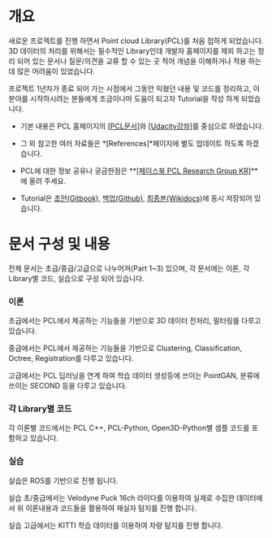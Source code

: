 # 개요 


새로운 프로젝트를 진행 하면서 Point cloud Library(PCL)를 처음 접하게 되었습니다. 3D 데이터의 처리를 위해서는 필수적인 Library인데 개발자 홈페이지를 제외 하고는 정리 되어 있는 문서나 질문/의견을 교류 할 수 있는 곳 적어 개념을 이해하거나 적용 하는데 많은 어려움이 있었습니다. 

프로젝트 1년차가 종료 되어 가는 시점에서 그동안 익혔던 내용 및 코드를 정리하고, 이 분야를 시작하시려는 분들에게 조금이나마 도움이 되고자 Tutorial을 작성 하게 되었습니다. 


- 기본 내용은 PCL 홈페이지의 [[PCL문서]](http://pointclouds.org/documentation/tutorials/)와 [[Udacity강좌]](https://github.com/udacity/RoboND-Perception-Exercises)를 중심으로 하였습니다. 

- 그 외 참고한 여러 자료들은 *[References]*페이지에 별도 업데이트 하도록 하겠습니다. 

- PCL에 대한 정보 공유나 궁금한점은 **[[페이스북 PCL Research Group KR]](https://www.facebook.com/groups/165198587522918/)**에 올려 주세요. 

- Tutorial은 [초안(Gitbook)](https://adioshun.gitbooks.io/pcl-tutorial/content/), [백업(Github)](https://github.com/adioshun/gitBook_Tutorial_PCL), [최종본(Wikidocs)](https://wikidocs.net/book/827)에 동시 저장되어 있습니다. 


# 문서 구성 및 내용 

전체 문서는 초급/중급/고급으로 나누어져(Part 1~3) 있으며, 각 문서에는 이론, 각 Library별 코드, 실습으로 구성 되어 있습니다. 


### 이론 

초급에서는 PCL에서 제공하는 기능들을 기반으로 3D 데이터 전처리, 필터링를 다루고 있습니다. 

중급에서는 PCL에서 제공하는 기능들을 기반으로 Clustering, Classification, Octree, Registration를 다루고 있습니다. 

고급에서는 PCL 딥러닝을 연계 하여 학습 데이터 생성등에 쓰이는 PointGAN, 분류에 쓰이는 SECOND 등을 다루고 있습니다. 




### 각 Library별 코드

각 이론별 코드에서는 PCL C++, PCL-Python, Open3D-Python별 샘플 코드를 포함하고 있습니다. 




### 실습 

실습은 ROS를 기반으로 진행 됩니다. 

실습 초/중급에서는 Velodyne Puck 16ch 라이다를 이용하여 실제로 수집한 데이터에서 위 이론내용과 코드들을 활용하여 재실자 탐지를 진행 합니다. 

실습 고급에서는 KITTI 학습 데이터를 이용하여 차량 탐지를 진행 합니다. 





